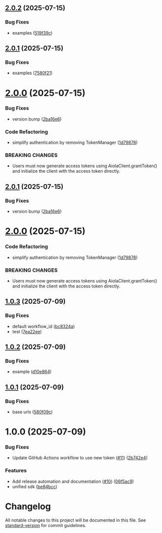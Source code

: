 ## [2.0.2](https://github.com/aiola-lab/aiola-js-sdk/compare/v2.0.1...v2.0.2) (2025-07-15)


### Bug Fixes

* examples ([519f39c](https://github.com/aiola-lab/aiola-js-sdk/commit/519f39c4d51ce446935e4ef2e694222b9391644d))

## [2.0.1](https://github.com/aiola-lab/aiola-js-sdk/compare/v2.0.0...v2.0.1) (2025-07-15)


### Bug Fixes

* examples ([7580f21](https://github.com/aiola-lab/aiola-js-sdk/commit/7580f21751da730a767420dd4e81b52fc9b077da))

# [2.0.0](https://github.com/aiola-lab/aiola-js-sdk/compare/v1.0.3...v2.0.0) (2025-07-15)


### Bug Fixes

* version bump ([2ba16e6](https://github.com/aiola-lab/aiola-js-sdk/commit/2ba16e604b6665db61a1cb9e00061845cbee2157))


### Code Refactoring

* simplify authentication by removing TokenManager ([1d79878](https://github.com/aiola-lab/aiola-js-sdk/commit/1d798782e3b6bca43e28d81fe02ae1be80704b6e))


### BREAKING CHANGES

* Users must now generate access tokens using AiolaClient.grantToken()
and initialize the client with the access token directly.

## [2.0.1](https://github.com/aiola-lab/aiola-js-sdk/compare/v2.0.0...v2.0.1) (2025-07-15)


### Bug Fixes

* version bump ([2ba16e6](https://github.com/aiola-lab/aiola-js-sdk/commit/2ba16e604b6665db61a1cb9e00061845cbee2157))

# [2.0.0](https://github.com/aiola-lab/aiola-js-sdk/compare/v1.0.3...v2.0.0) (2025-07-15)


### Code Refactoring

* simplify authentication by removing TokenManager ([1d79878](https://github.com/aiola-lab/aiola-js-sdk/commit/1d798782e3b6bca43e28d81fe02ae1be80704b6e))


### BREAKING CHANGES

* Users must now generate access tokens using AiolaClient.grantToken()
and initialize the client with the access token directly.

## [1.0.3](https://github.com/aiola-lab/aiola-js-sdk/compare/v1.0.2...v1.0.3) (2025-07-09)


### Bug Fixes

* default workflow_id ([bc8324a](https://github.com/aiola-lab/aiola-js-sdk/commit/bc8324a8e46286c0b2bbf923306011e635a977bb))
* test ([7ea22ee](https://github.com/aiola-lab/aiola-js-sdk/commit/7ea22ee5982b550714f3c8270e9a19ce888cd9e4))

## [1.0.2](https://github.com/aiola-lab/aiola-js-sdk/compare/v1.0.1...v1.0.2) (2025-07-09)


### Bug Fixes

* example ([d10e864](https://github.com/aiola-lab/aiola-js-sdk/commit/d10e864f80297d05a16439fb56d5481ee161c986))

## [1.0.1](https://github.com/aiola-lab/aiola-js-sdk/compare/v1.0.0...v1.0.1) (2025-07-09)


### Bug Fixes

* base urls ([580f09c](https://github.com/aiola-lab/aiola-js-sdk/commit/580f09c6d2466dd1a80938b1b444338e6c66db2e))

# 1.0.0 (2025-07-09)


### Bug Fixes

* Update GitHub Actions workflow to use new token ([#11](https://github.com/aiola-lab/aiola-js-sdk/issues/11)) ([2b742e4](https://github.com/aiola-lab/aiola-js-sdk/commit/2b742e430da5d6a17aee52584c692dc4efd306a5))


### Features

* Add release automation and documentation ([#10](https://github.com/aiola-lab/aiola-js-sdk/issues/10)) ([06f5ac9](https://github.com/aiola-lab/aiola-js-sdk/commit/06f5ac98bb9761dc506eff2d34bd172be684ba78))
* unified sdk ([be84bcc](https://github.com/aiola-lab/aiola-js-sdk/commit/be84bcc729b280513b1757d1045ec5a5e97ed57a))

# Changelog

All notable changes to this project will be documented in this file. See [standard-version](https://github.com/conventional-changelog/standard-version) for commit guidelines.
